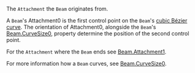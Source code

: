 The `Attachment` the `Beam` originates from.

A `Beam`'s Attachment0 is the first control point on the `Beam`'s [cubic Bézier curve][1]. The orientation of Attachment0, alongside the `Beam`'s [Beam.CurveSize0](https://developer.roblox.com/api-reference/property/Beam/CurveSize0), property determine the position of the second control point.

For the `Attachment` where the `Beam` ends see [Beam.Attachment1](https://developer.roblox.com/api-reference/property/Beam/Attachment1).

For more information how a `Beam` curves, see [Beam.CurveSize0](https://developer.roblox.com/api-reference/property/Beam/CurveSize0).

[1]: https://en.wikipedia.org/wiki/B%C3%A9zier_curve